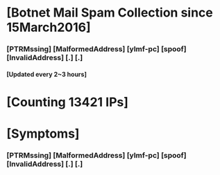 # [Botnet Mail Spam Collection since 15March2016]
### [PTRMssing] [MalformedAddress] [ylmf-pc] [spoof] [InvalidAddress] [.] [.]
#### [Updated every 2~3 hours]

# [Counting 13421 IPs]

# [Symptoms] 
###   [PTRMssing] [MalformedAddress] [ylmf-pc] [spoof] [InvalidAddress] [.] [.]
